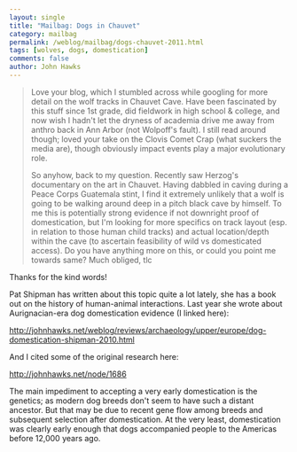```yaml
---
layout: single 
title: "Mailbag: Dogs in Chauvet" 
category: mailbag
permalink: /weblog/mailbag/dogs-chauvet-2011.html
tags: [wolves, dogs, domestication] 
comments: false 
author: John Hawks 
---
```



<blockquote>Love your blog, which I stumbled across while googling for more detail on the wolf tracks in Chauvet Cave.  Have been fascinated by this stuff since 1st grade, did fieldwork in high school & college, and now wish I hadn't let the dryness of academia drive me away from anthro back in Ann Arbor (not Wolpoff's fault).  I still read around though; loved your take on the Clovis Comet Crap (what suckers the media are), though obviously impact events play a major evolutionary role.
 
So anyhow, back to my question.  Recently saw Herzog's documentary on the art in Chauvet.  Having dabbled in caving during a Peace Corps Guatemala stint, I find it extremely unlikely that a wolf is going to be walking around deep in a pitch black cave by himself.  To me this is potentially strong evidence if not downright proof of domestication, but I'm looking for more specifics on track layout (esp. in relation to those human child tracks) and actual location/depth within the cave (to ascertain feasibility of wild vs domesticated access).  Do you have anything more on this, or could you point me towards same?    Much obliged, tlc</blockquote>

Thanks for the kind words! 

Pat Shipman has written about this topic quite a lot lately, she has a book out on the history of human-animal interactions. Last year she wrote about Aurignacian-era dog domestication evidence (I linked here):

http://johnhawks.net/weblog/reviews/archaeology/upper/europe/dog-domestication-shipman-2010.html

And I cited some of the original research here: 

http://johnhawks.net/node/1686

The main impediment to accepting a very early domestication is the genetics; as modern dog breeds don't seem to have such a distant ancestor. But that may be due to recent gene flow among breeds and subsequent selection after domestication. At the very least, domestication was clearly early enough that dogs accompanied people to the Americas before 12,000 years ago. 

